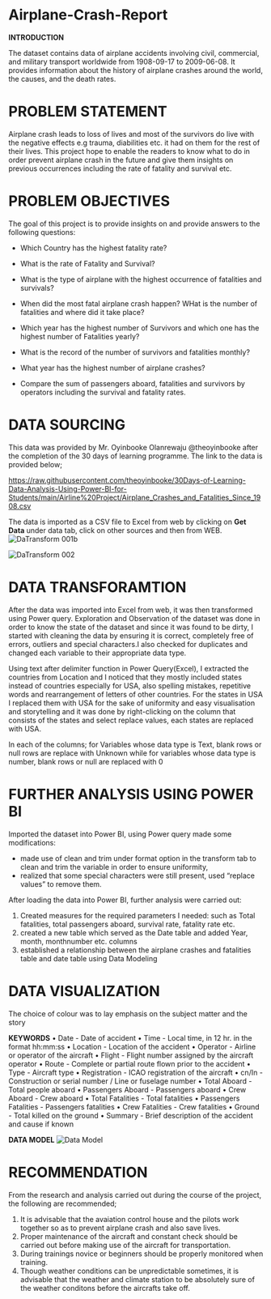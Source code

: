 # Airplane-Crash-Report 

**INTRODUCTION**

The dataset contains data of airplane accidents involving civil, commercial, and military transport worldwide from 1908-09-17 to 2009-06-08. It provides information about the history of airplane crashes around the world, the causes, and the death rates.

# PROBLEM STATEMENT

Airplane crash leads to loss of lives and most of the survivors do live with the negative effects e.g trauma, diabilities etc. it had on them for the rest of their lives. This project hope to enable the readers to know what to do in order prevent airplane crash in the future and give them insights on previous occurrences including the rate of fatality and survival etc.

# PROBLEM OBJECTIVES

The goal of this project is to provide insights on and provide answers to the following questions:

* Which Country has the highest fatality rate?

* What is the rate of Fatality and Survival?

* What is the type of airplane with the highest occurrence of fatalities and survivals?

* When did the most fatal airplane crash happen? WHat is the number of fatalities and where did it take place?

* Which year has the highest number of Survivors and which one has the highest number of Fatalities yearly?

* What is the record of the number of survivors and fatalities monthly?

* What year has the highest number of airplane crashes?

* Compare the sum of passengers aboard, fatalities and survivors by operators including the survival and fatality rates.

# DATA SOURCING

This data was provided by Mr. Oyinbooke Olanrewaju @theoyinbooke after the completion of the 30 days of learning programme. The link to the data is provided below;

https://raw.githubusercontent.com/theoyinbooke/30Days-of-Learning-Data-Analysis-Using-Power-BI-for-Students/main/Airline%20Project/Airplane_Crashes_and_Fatalities_Since_1908.csv

The data is imported as a CSV file to Excel from web by clicking on **Get Data** under data tab, click on other sources and then from WEB.
![DaTransform 001b](https://user-images.githubusercontent.com/102861459/179952383-74944e03-30cb-4068-8e43-13a75051f62f.png)

![DaTransform 002](https://user-images.githubusercontent.com/102861459/179799842-d05d78c2-ff7d-4642-ac6c-36c285e5dcda.png)

# DATA TRANSFORAMTION

After the data was imported into Excel from web, it was then transformed using Power query. Exploration and Observation of the dataset was done in order to know the state of the dataset and since it was found to be dirty, I started with cleaning the data by ensuring it is correct, completely free of errors, outliers and special characters.I also checked for duplicates and changed each variable to their appropriate data type.

Using text after delimiter function in Power Query(Excel), I extracted the countries from Location and I noticed that they mostly included states instead of countries especially for USA, also spelling mistakes, repetitive words and rearrangement of letters of other countries. For the states in USA I replaced them with USA for the sake of uniformity and easy visualisation and storytelling and it was done by right-clicking on the column that consists of the states and select replace values, each states are replaced with USA.

In each of the columns; for Variables whose data type is Text, blank rows or null rows are replace with Unknown while for variables whose data type is number, blank rows or null are replaced with 0

# FURTHER ANALYSIS USING POWER BI

Imported the dataset into Power BI, using Power query made some modifications:
* made use of clean and trim under format option in the transform tab to clean and trim the variable in order to ensure uniformity,
* realized that some special characters were still present, used “replace values” to remove them.

After loading the data into Power BI, further analysis were carried out:
1. Created measures for the required parameters I needed: such as Total fatalities, total passengers aboard, survival rate, fatality rate etc.
2. created a new table which served as the Date table and added Year, month, monthnumber etc. columns
3. established a relationship between the airplane crashes and fatalities table and date table using Data Modeling

# DATA VISUALIZATION
The choice of colour was to lay emphasis on the subject matter and the story

**KEYWORDS**
•	Date - Date of accident
•	Time - Local time, in 12 hr. in the format hh:mm:ss
•	Location - Location of the accident
•	Operator - Airline or operator of the aircraft
•	Flight - Flight number assigned by the aircraft operator
•	Route - Complete or partial route flown prior to the accident
•	Type - Aircraft type
•	Registration - ICAO registration of the aircraft
•	cn/In - Construction or serial number / Line or fuselage number
•	Total Aboard - Total people aboard
•	Passengers Aboard - Passengers aboard
•	Crew Aboard - Crew aboard
•	Total Fatalities - Total fatalities
•	Passengers Fatalities - Passengers fatalities
•	Crew Fatalities - Crew fatalities
•	Ground - Total killed on the ground
•	Summary - Brief description of the accident and cause if known

**DATA MODEL**
![Data Model](https://user-images.githubusercontent.com/102861459/179967675-ffbda1cf-15d1-472f-8402-d96e33d8cfc5.png)

# RECOMMENDATION
From the research and analysis carried out during the course of the project, the following are recommended;
1. It is advisable that the avaiation control house and the pilots work together so as to prevent airplane crash and also save lives.
2. Proper maintenance of the aircraft and constant check should be carried out before making use of the aircraft for transportation.
3. During trainings novice or beginners should be properly monitored when training.
4. Though weather conditions can be unpredictable sometimes, it is advisable that the weather and climate station to be absolutely sure of the weather conditons before the aircrafts take off. 
